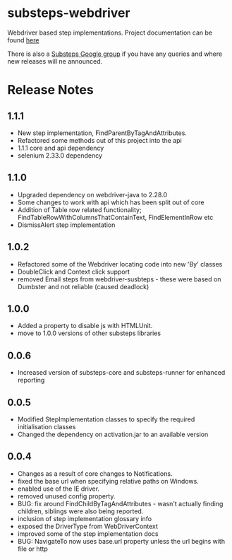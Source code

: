 substeps-webdriver
==================

Webdriver based step implementations. Project documentation can be found [here](http://technophobia.github.com/substeps-webdriver/ "Webdriver Substeps documentation")

There is also a [Substeps Google group](http://groups.google.com/group/substeps?hl=en-GB "Substeps Google group") if you have any queries and where new releases will ne announced.

Release Notes
=============

1.1.1
-----
- New step implementation, FindParentByTagAndAttributes.
- Refactored some methods out of this project into the api
- 1.1.1 core and api dependency
- selenium 2.33.0 dependency

1.1.0
-----
- Upgraded dependency on webdriver-java to 2.28.0
- Some changes to work with api which has been split out of core
- Addition of Table row related functionality; FindTableRowWithColumnsThatContainText, FindElementInRow etc
- DismissAlert step implementation

1.0.2
-----
- Refactored some of the Webdriver locating code into new 'By' classes
- DoubleClick and Context click support
- removed Email steps from webdriver-susbteps - these were based on Dumbster and not reliable (caused deadlock)

1.0.0
-----
- Added a property to disable js with HTMLUnit.
- move to 1.0.0 versions of other substeps libraries

0.0.6
-----
- Increased version of substeps-core and substeps-runner for enhanced reporting

0.0.5
-----
- Modified StepImplementation classes to specify the required initialisation classes
- Changed the dependency on activation.jar to an available version

 
0.0.4
-----
- Changes as a result of core changes to Notifications.
- fixed the base url when specifying relative paths on Windows.
- enabled use of the IE driver.
- removed unused config property.
- BUG: fix around FindChildByTagAndAttributes - wasn't actually finding children, siblings were also being reported.
- inclusion of step implementation glossary info
- exposed the DriverType from WebDriverContext
- improved some of the step implementation docs
- BUG: NavigateTo now uses base.url property unless the url begins with file or http
